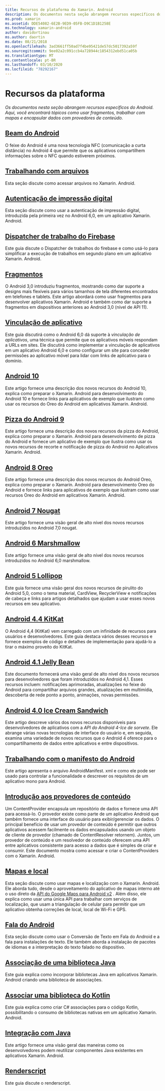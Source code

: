 ```yaml
---
title: Recursos de plataforma do Xamarin. Android
description: Os documentos nesta seção abrangem recursos específicos do Android. Aqui, você encontrará tópicos como usar fragmentos, trabalhar com mapas e encapsular dados com provedores de conteúdo.
ms.prod: xamarin
ms.assetid: DDE54082-6E2B-9ED9-05FB-D9C1D1B1258E
ms.technology: xamarin-android
author: davidortinau
ms.author: daortin
ms.date: 08/21/2018
ms.openlocfilehash: 3ad3661ff50ad7f4be95421de57dc5017392a59f
ms.sourcegitcommit: 9ee02a2c091ccb4a728944c1854312ebd51ca05b
ms.translationtype: MT
ms.contentlocale: pt-BR
ms.lasthandoff: 03/10/2020
ms.locfileid: "78292167"
---
```

# <a name="platform-features"></a>Recursos da plataforma

_Os documentos nesta seção abrangem recursos específicos do Android. Aqui, você encontrará tópicos como usar fragmentos, trabalhar com mapas e encapsular dados com provedores de conteúdo._

## <a name="android-beam"></a>[Beam do Android](~/android/platform/android-beam.md)

O feixe do Android é uma nova tecnologia NFC (comunicação a curta distância) no Android 4 que permite que os aplicativos compartilhem informações sobre o NFC quando estiverem próximos.

## <a name="working-with-files"></a>[Trabalhando com arquivos](~/android/platform/files/index.md)

Esta seção discute como acessar arquivos no Xamarin. Android.

## <a name="fingerprint-authentication"></a>[Autenticação de impressão digital](~/android/platform/fingerprint-authentication/index.md)

Esta seção discute como usar a autenticação de impressão digital, introduzida pela primeira vez no Android 6,0, em um aplicativo Xamarin. Android.

## <a name="firebase-job-dispatcher"></a>[Dispatcher de trabalho do Firebase](~/android/platform/firebase-job-dispatcher.md)

Este guia discute o Dispatcher de trabalhos do firebase e como usá-lo para simplificar a execução de trabalhos em segundo plano em um aplicativo Xamarin. Android.

## <a name="fragments"></a>[Fragmentos](~/android/platform/fragments/index.md)

O Android 3,0 introduziu fragmentos, mostrando como dar suporte a designs mais flexíveis para vários tamanhos de tela diferentes encontrados em telefones e tablets. Este artigo abordará como usar fragmentos para desenvolver aplicativos Xamarin. Android e também como dar suporte a fragmentos em dispositivos anteriores ao Android 3,0 (nível de API 11).

## <a name="app-linking"></a>[Vinculação de aplicativo](~/android/platform/app-linking.md)

Este guia discutirá como o Android 6,0 dá suporte à _vinculação de aplicativos_, uma técnica que permite que os aplicativos móveis respondam a URLs em sites. Ele discutirá como implementar a vinculação de aplicativos em um aplicativo Android 6,0 e como configurar um site para conceder permissões ao aplicativo móvel para lidar com links de aplicativo para o domínio.

## <a name="android-10"></a>[Android 10](~/android/platform/android-10.md)

Este artigo fornece uma descrição dos novos recursos do Android 10, explica como preparar o Xamarin. Android para desenvolvimento do Android 10 e fornece links para aplicativos de exemplo que ilustram como usar os recursos do Oreo do Android em aplicativos Xamarin. Android.

## <a name="android-9-pie"></a>[Pizza do Android 9](~/android/platform/pie.md)

Este artigo fornece uma descrição dos novos recursos da pizza do Android, explica como preparar o Xamarin. Android para desenvolvimento de pizza do Android e fornece um aplicativo de exemplo que ilustra como usar os novos recursos de recorte e notificação de pizza do Android no Aplicativos Xamarin. Android.

## <a name="android-8-oreo"></a>[Android 8 Oreo](~/android/platform/oreo.md)

Este artigo fornece uma descrição dos novos recursos do Android Oreo, explica como preparar o Xamarin. Android para desenvolvimento Oreo do Android e fornece links para aplicativos de exemplo que ilustram como usar recursos Oreo do Android em aplicativos Xamarin. Android.

## <a name="android-7-nougat"></a>[Android 7 Nougat](~/android/platform/nougat.md)

Este artigo fornece uma visão geral de alto nível dos novos recursos introduzidos no Android 7,0 nougat.

## <a name="android-6-marshmallow"></a>[Android 6 Marshmallow](~/android/platform/marshmallow.md)

Este artigo fornece uma visão geral de alto nível dos novos recursos introduzidos no Android 6,0 marshmallow.

## <a name="android-5-lollipop"></a>[Android 5 Lollipop](~/android/platform/lollipop.md)

Este guia fornece uma visão geral dos novos recursos de pirulito do Android 5,0, como o tema material, CardView, RecyclerView e notificações de cabeça e links para artigos detalhados que ajudam a usar esses novos recursos em seu aplicativo.

## <a name="android-44-kitkat"></a>[Android 4.4 KitKat](~/android/platform/kitkat.md)

O Android 4,4 (KitKat) vem carregado com um infinidade de recursos para usuários e desenvolvedores. Este guia destaca vários desses recursos e fornece exemplos de código e detalhes de implementação para ajudá-lo a tirar o máximo proveito do KitKat.

## <a name="android-41-jelly-bean"></a>[Android 4.1 Jelly Bean](~/android/platform/jelly-bean.md)

Este documento fornecerá uma visão geral de alto nível dos novos recursos para desenvolvedores que foram introduzidos no Android 4,1. Esses recursos incluem: notificações aprimoradas, atualizações no feixe do Android para compartilhar arquivos grandes, atualizações em multimídia, descoberta de rede ponto a ponto, animações, novas permissões.

## <a name="android-40-ice-cream-sandwich"></a>[Android 4.0 Ice Cream Sandwich](~/android/platform/ice-cream-sandwich.md)

Este artigo descreve vários dos novos recursos disponíveis para desenvolvedores de aplicativos com a *API do Android 4-Ice de sorvete*.
Ele abrange várias novas tecnologias de interface do usuário e, em seguida, examina uma variedade de novos recursos que o Android 4 oferece para o compartilhamento de dados entre aplicativos e entre dispositivos.

## <a name="working-with-the-android-manifest"></a>[Trabalhando com o manifesto do Android](android-manifest.md)

Este artigo apresenta o arquivo AndroidManifest. xml e como ele pode ser usado para controlar a funcionalidade e descrever os requisitos de um aplicativo mono para Android.

## <a name="introduction-to-content-providers"></a>[Introdução aos provedores de conteúdo](~/android/platform/content-providers/index.md)

Um ContentProvider encapsula um repositório de dados e fornece uma API para acessá-lo. O provedor existe como parte de um aplicativo Android que também fornece uma interface do usuário para exibir/gerenciar os dados. O principal benefício de usar um provedor de conteúdo é permitir que outros aplicativos acessem facilmente os dados encapsulados usando um objeto de cliente de provedor (chamado de ContentResolver retornem). Juntos, um provedor de conteúdo e um resolvedor de conteúdo oferecem uma API entre aplicativos consistente para acesso a dados que é simples de criar e consumir. Este documento mostra como acessar e criar o ContentProviders com o Xamarin. Android.

## <a name="maps-and-location"></a>[Mapas e local](~/android/platform/maps-and-location/index.md)

Esta seção discute como usar mapas e localização com o Xamarin. Android. Ele aborda tudo, desde o aproveitamento do aplicativo de mapas interno até o uso direto da [API do Google Maps para Android v2](https://developers.google.com/maps/documentation/android/) . Além disso, ele explica como usar uma única API para trabalhar com serviços de localização, que usam a triangulação de celular para permitir que um aplicativo obtenha correções de local, local de Wi-Fi e GPS.

## <a name="android-speech"></a>[Fala do Android](~/android/platform/speech.md)

Esta seção discute como usar o Conversão de Texto em Fala do Android e a fala para instalações de texto. Ele também aborda a instalação de pacotes de idiomas e a interpretação do texto falado no dispositivo.

## <a name="binding-a-java-library"></a>[Associação de uma biblioteca Java](binding-java-library/index.md)

Este guia explica como incorporar bibliotecas Java em aplicativos Xamarin. Android criando uma biblioteca de associações.

## <a name="bind-a-kotlin-library"></a>[Associar uma biblioteca do Kotlin](binding-kotlin-library/index.md)

Este guia explica como criar C# associações para o código Kotlin, possibilitando o consumo de bibliotecas nativas em um aplicativo Xamarin. Android.

## <a name="java-integration"></a>[Integração com Java](java-integration/index.md)

Este artigo fornece uma visão geral das maneiras como os desenvolvedores podem reutilizar componentes Java existentes em aplicativos Xamarin. Android.

## <a name="renderscript"></a>[Renderscript](renderscript.md)

Este guia discute o renderscript.
